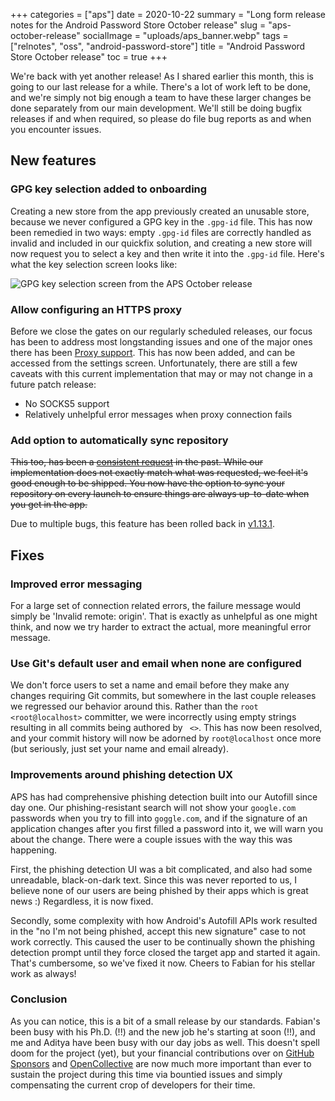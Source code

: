+++
categories = ["aps"]
date = 2020-10-22
summary = "Long form release notes for the  Android Password Store  October release"
slug = "aps-october-release"
socialImage = "uploads/aps_banner.webp"
tags = ["relnotes", "oss", "android-password-store"]
title = "Android Password Store October release"
toc = true
+++

We're back with yet another release! As I shared earlier this month, this is going to our last release for a while. There's a lot of work left to be done, and we're simply not big enough a team to have these larger changes be done separately from our main development. We'll still be doing bugfix releases if and when required, so please do file bug reports as and when you encounter issues.

## New features

### GPG key selection added to onboarding

Creating a new store from the app previously created an unusable store, because we never configured a GPG key in the `.gpg-id` file. This has now been remedied in two ways: empty `.gpg-id` files are correctly handled as invalid and included in our quickfix solution, and creating a new store will now request you to select a key and then write it into the `.gpg-id` file. Here's what the key selection screen looks like:

![GPG key selection screen from the APS October release](/uploads/aps-october-release-gpg-key-selection.webp)

### Allow configuring an HTTPS proxy

Before we close the gates on our regularly scheduled releases, our focus has been to address most longstanding issues and one of the major ones there has been [Proxy support](https://github.com/android-password-store/Android-Password-Store/issues/163). This has now been added, and can be accessed from the settings screen. Unfortunately, there are still a few caveats with this current implementation that may or may not change in a future patch release:

- No SOCKS5 support
- Relatively unhelpful error messages when proxy connection fails

### Add option to automatically sync repository

~~This too, has been a [consistent request](https://github.com/android-password-store/Android-Password-Store/issues/277) in the past. While our implementation does not exactly match what was requested, we feel it's good enough to be shipped. You now have the option to sync your repository on every launch to ensure things are always up-to-date when you get in the app.~~

Due to multiple bugs, this feature has been rolled back in [v1.13.1](https://github.com/android-password-store/Android-Password-Store/releases/tag/v1.13.1).

<!--![App launch screen showing the repository being synced](/uploads/aps-october-release-syncing-repository.webp)-->

## Fixes

### Improved error messaging

For a large set of connection related errors, the failure message would simply be 'Invalid remote: origin'. That is exactly as unhelpful as one might think, and now we try harder to extract the actual, more meaningful error message.

### Use Git's default user and email when none are configured

We don't force users to set a name and email before they make any changes requiring Git commits, but somewhere in the last couple releases we regressed our behavior around this. Rather than the `root <root@localhost>` committer, we were incorrectly using empty strings resulting in all commits being authored by ` <>`. This has now been resolved, and your commit history will now be adorned by `root@localhost` once more (but seriously, just set your name and email already).

### Improvements around phishing detection UX

APS has had comprehensive phishing detection built into our Autofill since day one. Our phishing-resistant search will not show your `google.com` passwords when you try to fill into `goggle.com`, and if the signature of an application changes after you first filled a password into it, we will warn you about the change. There were a couple issues with the way this was happening.

First, the phishing detection UI was a bit complicated, and also had some unreadable, black-on-dark text. Since this was never reported to us, I believe none of our users are being phished by their apps which is great news :) Regardless, it is now fixed.

Secondly, some complexity with how Android's Autofill APIs work resulted in the "no I'm not being phished, accept this new signature" case to not work correctly. This caused the user to be continually shown the phishing detection prompt until they force closed the target app and started it again. That's cumbersome, so we've fixed it now. Cheers to Fabian for his stellar work as always!

### Conclusion

As you can notice, this is a bit of a small release by our standards. Fabian's been busy with his Ph.D. (!!) and the new job he's starting at soon (!!), and me and Aditya have been busy with our day jobs as well. This doesn't spell doom for the project (yet), but your financial contributions over on [GitHub Sponsors](https://github.com/sponsors/msfjarvis) and [OpenCollective](https://opencollective.com/Android-Password-Store) are now much more important than ever to sustain the project during this time via bountied issues and simply compensating the current crop of developers for their time.
